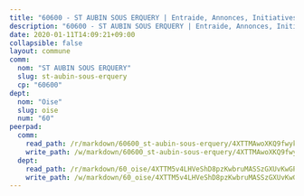 ```yaml
---
title: "60600 - ST AUBIN SOUS ERQUERY | Entraide, Annonces, Initiatives"
description: "60600 - ST AUBIN SOUS ERQUERY | Entraide, Annonces, Initiatives"
date: 2020-01-11T14:09:21+09:00
collapsible: false
layout: commune
comm:
  nom: "ST AUBIN SOUS ERQUERY"
  slug: st-aubin-sous-erquery
  cp: "60600"
dept:
  nom: "Oise"
  slug: oise
  num: "60"
peerpad:
  comm:
    read_path: /r/markdown/60600_st-aubin-sous-erquery/4XTTMAwoXKQ9fwykrZWPhKNXFjWyr7q5gHP5LnKdna95tHuUw
    write_path: /w/markdown/60600_st-aubin-sous-erquery/4XTTMAwoXKQ9fwykrZWPhKNXFjWyr7q5gHP5LnKdna95tHuUw-K3TgTycoBsBKZPXxZHTRcs5zJ2r5M6mMhYqYFfcQTmP5vgC6QCVubGFGdJF5mF42E9H4N69nFu68ooo6XfsQR9QURs9tyRkVGGrq3iXWs8USRSggSkrpkEoA2quvG5kJtmZ33Mt7
  dept:
    read_path: /r/markdown/60_oise/4XTTM5v4LHVeShD8pzKwbruMASSzGXUvKwGPyPNR6Aq6aruGY
    write_path: /w/markdown/60_oise/4XTTM5v4LHVeShD8pzKwbruMASSzGXUvKwGPyPNR6Aq6aruGY-K3TgTfEPmBuMGxs3WizC7aafmuSUvuvwsE7nM986pS4fEczEhokrfL1mXNtU722XatpEcDhfhLf5xd24JkCKBD4DcQHeF5CYjEkAVzDN3PuQerZfYGZ5zy2XFcJNh2Z1pYjLoQTn
---
```



